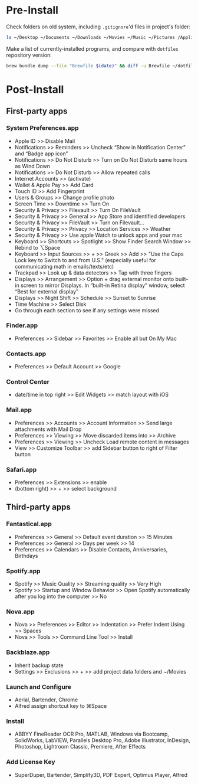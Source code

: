 # Pre-Install

Check folders on old system, including `.gitignore`'d files in project's folder:
```bash
ls ~/Desktop ~/Documents ~/Downloads ~/Movies ~/Music ~/Pictures /Applications ~/ && find ~/Library/Mobile\ Documents/com\~apple\~CloudDocs/Projects -name '*.gitignore' -exec ls {} \; -exec cat {} \;
```

Make a list of currently-installed programs, and compare with `dotfiles` repository version:
```bash
brew bundle dump --file "Brewfile $(date)" && diff -u Brewfile ~/dotfiles/Brewfile 
```
# Post-Install
## First-party apps

### System Preferences.app
- Apple ID >> Disable Mail
- Notifications >> Reminders >> Uncheck “Show in Notification Center” and “Badge app icon”
- Notifications >> Do Not Disturb >> Turn on Do Not Disturb same hours as Wind Down
- Notifications >>  Do Not Disturb >> Allow repeated calls
- Internet Accounts >> (activate)
- Wallet & Apple Pay >> Add Card
- Touch ID >> Add Fingerprint
- Users & Groups >> Change profile photo
- Screen Time >> Downtime >> Turn On
- Security & Privacy >> Filevault  >> Turn On FileVault
- Security & Privacy >> General >> App Store and identified developers
- Security & Privacy >> FileVault >> Turn on Filevault...
- Security & Privacy >> Privacy >> Location Services >> Weather
- Security & Privacy >> Use apple Watch to unlock apps and your mac
- Keyboard >> Shortcuts >> Spotlight >> Show Finder Search Window >> Rebind to ⌥Space
- Keyboard >> Input Sources >> + >> Greek >> Add >> "Use the Caps Lock key to Switch to and from U.S." (especially useful for communicating math in emails/texts/etc)
- Trackpad >> Look up & data detectors >> Tap with three fingers
-  Displays >> Arrangement >> Option + drag external monitor onto built-in screen to mirror Displays. In “built-in Retina display” window, select “Best for external display”
- Displays >> Night Shift >> Schedule >> Sunset to Sunrise
- Time Machine >> Select Disk
- Go through each section to see if any settings were missed

### Finder.app
- Preferences >> Sidebar >> Favorites >> Enable all but On My Mac

### Contacts.app
- Preferences >> Default Account >> Google

### Control Center
- date/time in top right >> Edit Widgets >> match layout with iOS

### Mail.app
- Preferences >> Accounts >> Account Information >> Send large attachments with Mail Drop
- Preferences >> Viewing >> Move discarded items into >> Archive
- Preferences >> Viewing >> Uncheck Load remote content in messages
- View >> Customize Toolbar >> add Sidebar button to right of Filter button

### Safari.app
- Preferences >> Extensions >> enable
- (bottom right) >> + >> select background

## Third-party apps

### Fantastical.app
- Preferences >> General >> Default event duration >> 15 Minutes
- Preferences >> General >> Days per week >> 14
- Preferences >> Calendars >> Disable Contacts, Anniversaries, Birthdays

### Spotify.app
- Spotify >> Music Quality >> Streaming quality >> Very High
- Spotify >> Startup and Window Behavior >> Open Spotify automatically after you log into the computer >> No 

### Nova.app
- Nova >> Preferences >> Editor >> Indentation >> Prefer Indent Using >> Spaces
- Nova >> Tools >> Command Line Tool >> Install

### Backblaze.app
- Inherit backup state
- Settings >> Exclusions >> + >> add project data folders and ~/Movies

### Launch and Configure
- Aerial, Bartender, Chrome
- Alfred assign shortcut key to ⌘Space

### Install
- ABBYY FineReader OCR Pro, MATLAB, Windows via Bootcamp, SolidWorks, LabVIEW, Parallels Desktop Pro, Adobe Illustrator, InDesign, Photoshop, Lightroom Classic, Premiere, After Effects

### Add License Key
- SuperDuper, Bartender, Simplify3D, PDF Expert, Optimus Player, Alfred